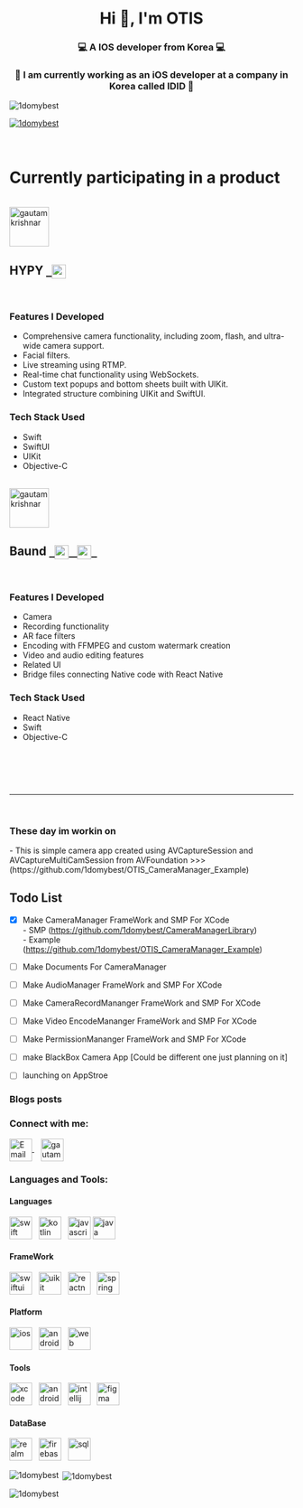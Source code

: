 <h1 align="center">Hi 👋, I'm OTIS</h1>
<h3 align="center">💻  A IOS developer from Korea  💻</h3>
<h3 align="center">🥳  I am currently working as an iOS developer at a company in Korea called IDID  🥳</h3>

<p align="left"> <img src="https://komarev.com/ghpvc/?username=1domybest&label=Profile%20views&color=0e75b6&style=flat" alt="1domybest" /> </p>

<p align="left"> <a href="https://github.com/ryo-ma/github-profile-trophy"><img src="https://github-profile-trophy.vercel.app/?username=1domybest" alt="1domybest" /></a> </p>

<br>

<h1>Currently participating in a product</h1>

<br> 
  
<a href="https://apps.apple.com/kr/app/hypy/id6476086514" target="blank">
  <img align="center" src="https://is1-ssl.mzstatic.com/image/thumb/Purple211/v4/21/cd/1e/21cd1eb4-dab9-63e3-04f1-48604e6d8687/AppIcon-0-1x_U007emarketing-0-10-0-sRGB-85-220-0.png/460x0w.webp" alt="gautamkrishnar" height="70" width="70" />
</a>

<br>

<h2>
      HYPY 
      
<a href="https://apps.apple.com/kr/app/hypy/id6476086514" target="blank">
      &nbsp;
  <img align="center" src="https://upload.wikimedia.org/wikipedia/commons/thumb/6/67/App_Store_%28iOS%29.svg/1024px-App_Store_%28iOS%29.svg.png" alt="gautamkrishnar" height="25" width="25" />
    
</a>
</h2>

<br>

<h3>Features I Developed</h3>

 - Comprehensive camera functionality, including zoom, flash, and ultra-wide camera support.
 - Facial filters.
 - Live streaming using RTMP.
 - Real-time chat functionality using WebSockets.
 - Custom text popups and bottom sheets built with UIKit.
 - Integrated structure combining UIKit and SwiftUI.

   
<h3>Tech Stack Used</h3>

 - Swift
 - SwiftUI
 - UIKit
 - Objective-C

<br>

<a href="https://apps.apple.com/kr/app/baund/id1530310901" target="blank">
  <img align="center" src="https://is1-ssl.mzstatic.com/image/thumb/Purple211/v4/13/6b/f5/136bf5c6-b319-8197-c3d9-da9a2f79fa80/AppIcon-1x_U007emarketing-0-10-0-85-220-0.png/460x0w.webp" alt="gautamkrishnar" height="70" width="70" />
</a>

<h2>
      Baund 
      
<a href="https://apps.apple.com/kr/app/baund/id1530310901" target="blank">
      &nbsp;
  <img align="center" src="https://upload.wikimedia.org/wikipedia/commons/thumb/6/67/App_Store_%28iOS%29.svg/1024px-App_Store_%28iOS%29.svg.png" alt="gautamkrishnar" height="25" width="25" />
      &nbsp;
</a>

<a href="https://play.google.com/store/apps/details?id=inc.idid.kiinrap&pcampaignid=web_share" target="blank">
  <img align="center" src="https://uxwing.com/wp-content/themes/uxwing/download/brands-and-social-media/google-play-store-icon.png" alt="gautamkrishnar" height="25" width="25" />
      &nbsp;
</a>
</h2>

<br>

<h3>Features I Developed</h3>

 - Camera
 - Recording functionality
 - AR face filters
 - Encoding with FFMPEG and custom watermark creation
 - Video and audio editing features
 - Related UI
 - Bridge files connecting Native code with React Native
   
<h3>Tech Stack Used</h3>

 - React Native
 - Swift
 - Objective-C


<br><br>










<br>

--------------------------------------------------------------------------------------------------------

<br>



<h3>These day im workin on </h3>
- This is  simple camera app created using AVCaptureSession and AVCaptureMultiCamSession from AVFoundation >>> (https://github.com/1domybest/OTIS_CameraManager_Example)


## Todo List

- [x] Make CameraManager FrameWork and SMP For XCode <br>
      - SMP (https://github.com/1domybest/CameraManagerLibrary) <br>
      - Example (https://github.com/1domybest/OTIS_CameraManager_Example)
- [ ] Make Documents For CameraManager
- [ ] Make AudioManager FrameWork and SMP For XCode
- [ ] Make CameraRecordMananger FrameWork and SMP For XCode
- [ ] Make Video EncodeMananger FrameWork and SMP For XCode 
- [ ] Make PermissionMananger FrameWork and SMP For XCode
- [ ] make BlackBox Camera App [Could be different one just planning on it]
- [ ] launching on AppStroe
  

### Blogs posts
<!-- BLOG-POST-LIST:START -->
<!-- BLOG-POST-LIST:END -->

<h3 align="left">Connect with me:</h3>

<a href="mailto:dhstjrxo123@gmail.com">
  <img align="center" src="https://upload.wikimedia.org/wikipedia/commons/7/7e/Gmail_icon_%282020%29.svg" alt="Email Icon" height="40" width="40"/>
</a>
&nbsp;&nbsp;
<a href="https://www.instagram.com/oooo_nn/profilecard/?igsh=c256NWFwa3ZwZHF3" target="blank">
  <img align="center" src="https://raw.githubusercontent.com/rahuldkjain/github-profile-readme-generator/master/src/images/icons/Social/instagram.svg" alt="gautamkrishnar" height="40" width="40" />
</a>

<h3 align="left">Languages and Tools:</h3>
<p align="left"> 

<h4 align="left">Languages</h4>
<p style="margin-bottom: 10px;">
    <img src="https://www.svgrepo.com/show/452110/swift.svg" alt="swift" width="40"  /> <!-- Swift --> &nbsp;
    <img src="https://www.svgrepo.com/show/353980/kotlin.svg" alt="kotlin" width="40"  /> <!-- Kotlin -->&nbsp;
    <img src="https://www.svgrepo.com/show/349419/javascript.svg" alt="javascript" width="40"  /> <!-- JavaScript -->
    <img src="https://www.svgrepo.com/show/452234/java.svg" alt="java" width="40"  /> <!-- Java -->&nbsp;
</p>

<h4 align="left">FrameWork</h4>
<p style="margin-bottom: 10px;">
    <img src="https://developer.apple.com/assets/elements/icons/swiftui/swiftui-96x96_2x.png" alt="swiftui" width="40"  /> <!-- SwiftUI -->&nbsp;
    <img src="https://www.svgrepo.com/show/354484/uikit.svg" alt="uikit" width="40"  /> <!-- UIKit -->&nbsp;
    <img src="https://www.svgrepo.com/show/354259/react.svg" alt="reactnative" width="40"  /> <!-- ReactNative -->&nbsp;
    <img src="https://www.svgrepo.com/show/376350/spring.svg" alt="spring" width="40"  /> <!-- Spring -->
</p>

<h4 align="left">Platform</h4>
<p style="margin-bottom: 10px;">
    <img src="https://www.svgrepo.com/show/452233/ios.svg" alt="ios" width="40"  /> <!-- iOS -->&nbsp;
    <img src="https://www.svgrepo.com/show/452155/android.svg" alt="android" width="40"  /> <!-- Android -->&nbsp;
    <img src="https://www.svgrepo.com/show/477058/internet.svg" alt="web" width="40"  /> <!-- Web -->
</p>

<h4 align="left">Tools</h4>
<p style="margin-bottom: 10px;">
    <img src="https://developer.apple.com/assets/elements/icons/xcode-12/xcode-12-96x96_2x.png" alt="xcode" width="40"  /> <!-- Xcode -->&nbsp;
    <img src="https://upload.wikimedia.org/wikipedia/commons/thumb/9/95/Android_Studio_Icon_3.6.svg/1024px-Android_Studio_Icon_3.6.svg.png?20210301045217" alt="androidstudio" width="40"  /> <!-- Android Studio --> &nbsp;
    <img src="https://upload.wikimedia.org/wikipedia/commons/thumb/9/9c/IntelliJ_IDEA_Icon.svg/1024px-IntelliJ_IDEA_Icon.svg.png" alt="intellij" width="40"  /> <!-- IntelliJ --> &nbsp;
    <img src="https://upload.wikimedia.org/wikipedia/commons/thumb/3/33/Figma-logo.svg/800px-Figma-logo.svg.png" alt="figma" height="40"  /> <!-- Figma --> 
</p>

<h4 align="left">DataBase</h4>
<p style="margin-bottom: 10px;">
    <img src="https://www.svgrepo.com/show/354265/realm.svg" alt="realm" width="40"  /> <!-- Realm -->  &nbsp;
    <img src="https://www.svgrepo.com/show/373595/firebase.svg" alt="firebase" width="40"  /> <!-- Firebase -->   &nbsp;
    <img src="https://www.svgrepo.com/show/331760/sql-database-generic.svg" alt="sql" width="40" /> <!-- SQL --> 
</p>


</p>

<p>
    <img align="left" src="https://github-readme-stats.vercel.app/api/top-langs?username=1domybest&show_icons=true&locale=en&layout=compact" alt="1domybest" />
</p>

<p>
    &nbsp;<img align="center" src="https://github-readme-stats.vercel.app/api?username=1domybest&show_icons=true&locale=en" alt="1domybest" />
</p>

<p>
    <img align="center" src="https://github-readme-streak-stats.herokuapp.com/?user=1domybest&" alt="1domybest" />
</p>

